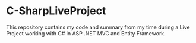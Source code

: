# C-SharpLiveProject
This repository contains my code and summary from my time during a Live Project working with C# in ASP .NET MVC and Entity Framework.
